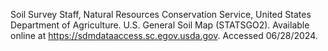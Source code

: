 Soil Survey Staff, Natural Resources Conservation Service, United States Department of Agriculture. U.S. General Soil Map (STATSGO2). Available online at https://sdmdataaccess.sc.egov.usda.gov. Accessed 06/28/2024.